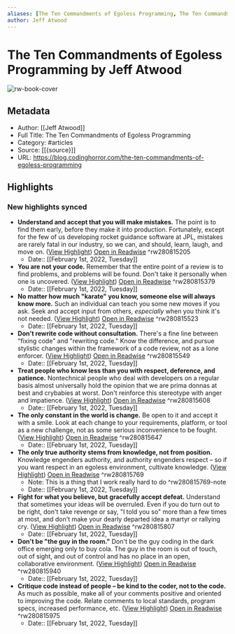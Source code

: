 ```yaml
---
aliases: [The Ten Commandments of Egoless Programming, The Ten Commandments of Egoless Programming]
author: Jeff Atwood
---
```

# The Ten Commandments of Egoless Programming by Jeff Atwood

![rw-book-cover](https://readwise-assets.s3.amazonaws.com/static/images/article4.6bc1851654a0.png)

## Metadata
- Author: [[Jeff Atwood]]
- Full Title: The Ten Commandments of Egoless Programming
- Category: #articles
- Source: [[{source}]]
- URL: https://blog.codinghorror.com/the-ten-commandments-of-egoless-programming

## Highlights
### New highlights synced
- **Understand and accept that you will make mistakes.** The point is to find them early, before they make it into production. Fortunately, except for the few of us developing rocket guidance software at JPL, mistakes are rarely fatal in our industry, so we can, and should, learn, laugh, and move on. ([View Highlight](https://read.readwise.io/read/01ftvr18fhkvve7fravw5f15gd)) [Open in Readwise](https://readwise.io/open/280815205) ^rw280815205
    - Date:: [[February 1st, 2022, Tuesday]]
- **You are not your code.** Remember that the entire point of a review is to find problems, and problems will be found. Don't take it personally when one is uncovered. ([View Highlight](https://read.readwise.io/read/01ftvr41v7fbdk0h4bk8bhkytf)) [Open in Readwise](https://readwise.io/open/280815379) ^rw280815379
    - Date:: [[February 1st, 2022, Tuesday]]
- **No matter how much "karate" you know, someone else will always know more.** Such an individual can teach you some new moves if you ask. Seek and accept input from others, *especially* when you think it's not needed. ([View Highlight](https://read.readwise.io/read/01ftvr4s0jb56brr70taj5hc9a)) [Open in Readwise](https://readwise.io/open/280815523) ^rw280815523
    - Date:: [[February 1st, 2022, Tuesday]]
- **Don't rewrite code without consultation.** There's a fine line between "fixing code" and "rewriting code." Know the difference, and pursue stylistic changes within the framework of a code review, not as a lone enforcer. ([View Highlight](https://read.readwise.io/read/01ftvr5p8j1b3pd65jqknyg8kc)) [Open in Readwise](https://readwise.io/open/280815549) ^rw280815549
    - Date:: [[February 1st, 2022, Tuesday]]
- **Treat people who know less than you with respect, deference, and patience.** Nontechnical people who deal with developers on a regular basis almost universally hold the opinion that we are prima donnas at best and crybabies at worst. Don't reinforce this stereotype with anger and impatience. ([View Highlight](https://read.readwise.io/read/01ftvr6fafjx6d9dpy1rykx2nz)) [Open in Readwise](https://readwise.io/open/280815608) ^rw280815608
    - Date:: [[February 1st, 2022, Tuesday]]
- **The only constant in the world is change.** Be open to it and accept it with a smile. Look at each change to your requirements, platform, or tool as a new challenge, not as some serious inconvenience to be fought. ([View Highlight](https://read.readwise.io/read/01ftvr722whhbsptrxdtn06r6r)) [Open in Readwise](https://readwise.io/open/280815647) ^rw280815647
    - Date:: [[February 1st, 2022, Tuesday]]
- **The only true authority stems from knowledge, not from position.** Knowledge engenders authority, and authority engenders respect – so if you want respect in an egoless environment, cultivate knowledge. ([View Highlight](https://read.readwise.io/read/01ftvr7yy6rbawyz5fnepswyp3)) [Open in Readwise](https://readwise.io/open/280815769) ^rw280815769
    - Note: This is a thing that I work really hard to do ^rw280815769-note
    - Date:: [[February 1st, 2022, Tuesday]]
- **Fight for what you believe, but gracefully accept defeat.** Understand that sometimes your ideas will be overruled. Even if you do turn out to be right, don't take revenge or say, "I told you so" more than a few times at most, and don't make your dearly departed idea a martyr or rallying cry. ([View Highlight](https://read.readwise.io/read/01ftvrb36dxdw5rzytevhqm28h)) [Open in Readwise](https://readwise.io/open/280815807) ^rw280815807
    - Date:: [[February 1st, 2022, Tuesday]]
- **Don't be "the guy in the room."** Don't be the guy coding in the dark office emerging only to buy cola. The guy in the room is out of touch, out of sight, and out of control and has no place in an open, collaborative environment. ([View Highlight](https://read.readwise.io/read/01ftvrby4cfj1q7k8crgg8san9)) [Open in Readwise](https://readwise.io/open/280815940) ^rw280815940
    - Date:: [[February 1st, 2022, Tuesday]]
- **Critique code instead of people – be kind to the coder, not to the code.** As much as possible, make all of your comments positive and oriented to improving the code. Relate comments to local standards, program specs, increased performance, etc. ([View Highlight](https://read.readwise.io/read/01ftvrdf38fy0j8yksxge5me6q)) [Open in Readwise](https://readwise.io/open/280815975) ^rw280815975
    - Date:: [[February 1st, 2022, Tuesday]]

